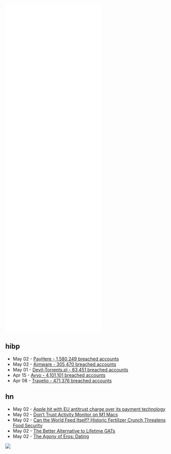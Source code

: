 ![Metrics](https://raw.githubusercontent.com/phixion/phixion/master/metrics.svg)

## hibp

<!--
for https://github.com/phixion/phixion/blob/main/.github/workflows/feeds.yml
-->
<!--START_SECTION:haveibeenpwnd-->
- May 02 - [PayHere - 1,580,249 breached accounts](https://haveibeenpwned.com/PwnedWebsites#PayHere)
- May 02 - [Aimware - 305,470 breached accounts](https://haveibeenpwned.com/PwnedWebsites#Aimware)
- May 01 - [Devil-Torrents.pl - 63,451 breached accounts](https://haveibeenpwned.com/PwnedWebsites#DevilTorrents)
- Apr 15 - [Avvo - 4,101,101 breached accounts](https://haveibeenpwned.com/PwnedWebsites#Avvo)
- Apr 08 - [Travelio - 471,376 breached accounts](https://haveibeenpwned.com/PwnedWebsites#Travelio)
<!--END_SECTION:haveibeenpwnd-->

## hn

<!--
for https://github.com/phixion/phixion/blob/main/.github/workflows/feeds.yml
-->
<!--START_SECTION:hn-->
- May 02 - [Apple hit with EU antitrust charge over its payment technology](https://www.reuters.com/technology/apple-hit-with-eu-antitrust-charge-over-its-payment-technology-2022-05-02/)
- May 02 - [Don’t Trust Activity Monitor on M1 Macs](https://eclecticlight.co/2022/05/02/dont-trust-activity-monitor-on-m1-macs/)
- May 02 - [Can the World Feed Itself? Historic Fertilizer Crunch Threatens Food Security](https://www.bloombergquint.com/politics/farmers-are-struggling-to-keep-up-food-supply-as-fertilizer-prices-surge)
- May 02 - [The Better Alternative to Lifetime GATs](https://sabrinajewson.org/blog/the-better-alternative-to-lifetime-gats)
- May 02 - [The Agony of Eros: Dating](https://ava.substack.com/p/the-agony-of-eros-dating)
<!--END_SECTION:hn-->

<!--
for https://yhype.me
-->
![](https://hit.yhype.me/github/profile?user_id=13013670)
